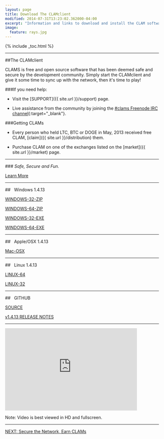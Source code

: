 ```yaml
---
layout: page
title: Download The CLAMclient
modified: 2014-07-31T13:23:02.362000-04:00
excerpt: "Information and links to download and install the CLAM software."
image:
  feature: rays.jpg
---
```


{% include _toc.html %}

---

##The CLAMclient

CLAMS is free and open source software that has been deemed safe and secure by the development community. Simply start the CLAMclient and give it some time to sync up with the network, then it's time to play!  

###If you need help:

* Visit the [SUPPORT]({{ site.url }}/support) page. 

* Live assistance from the community by joining the [#clams Freenode IRC channel](http://webchat.freenode.net/?channels=clams){:target="_blank"}.  

###Getting CLAMs

* Every person who held LTC, BTC or DOGE in May, 2013 received free CLAM, [claim]({{ site.url }}/distribution) them.

* Purchase CLAM on one of the exchanges listed on the [market]({{ site.url }}/market) page.

---

###*<i class="fa fa-check-square fa-2x"></i> Safe, Secure and Fun.*

<a href="{{ site.url }}/the-clamclient" class="btn"><i class="fa fa-arrow-down"></i> Learn More</a>

---

##<i class="fa fa-windows fa-5x"></i> &nbsp;&nbsp;Windows 1.4.13

<div><a markdown="0" href="http://clamsight.com/static/releases/clam-1.4.13-win32.zip" target="_blank" class="btn">WINDOWS-32-ZIP</a>

<a markdown="0" href="http://clamsight.com/static/releases/clam-1.4.13-win64.zip" target="_blank" class="btn">WINDOWS-64-ZIP</a></div>

<div><a markdown="0" href="http://clamsight.com/static/releases/clam-1.4.13-win32-setup.exe" target="_blank" class="btn">WINDOWS-32-EXE</a>

<a markdown="0" href="http://clamsight.com/static/releases/clam-1.4.13-win64-setup.exe" target="_blank" class="btn">WINDOWS-64-EXE</a></div>

---

##<i class="fa fa-apple fa-5x"></i> &nbsp;&nbsp;Apple/OSX 1.4.13

<a markdown="0" href="http://clamsight.com/static/releases/clam-1.4.13-osx-unsigned.dmg" target="_blank" class="btn">Mac-OSX</a>

---

##<i class="fa fa-linux fa-5x"></i> &nbsp;&nbsp;Linux 1.4.13

<div><a markdown="0" href="http://clamsight.com/static/releases/clam-1.4.13-linux64.tar.gz" target ="_blank" class="btn">LINUX-64</a>

<a markdown="0" href="http://clamsight.com/static/releases/clam-1.4.13-linux32.tar.gz" target ="_blank" class="btn">LINUX-32</a></div>

---

##<i class="fa fa-github fa-5x"></i> &nbsp;&nbsp;GITHUB

<div><a markdown="0" href="https://github.com/nochowderforyou/clams" target="_blank" class="btn">SOURCE</a>

<a markdown="0" href="https://github.com/nochowderforyou/clams/releases" target="_blank" class="btn">v1.4.13 RELEASE NOTES</a></div>

---

<iframe class="youtube-player" type="text/html" width="432" height="270" style="max-width:100%;" src="http://www.youtube.com/embed/O0ieuiM7-8U?wmode=opaque" frameborder="0" allowfullscreen></iframe>

Note: Video is best viewed in HD and fullscreen.

---

<a markdown="0" href="{{ site.url }}/earn-clams" class="btn">NEXT: Secure the Network, Earn CLAMs</a>
